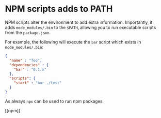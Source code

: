 # NPM scripts adds to PATH

NPM scripts alter the environment to add extra information. Importantly, it adds `node_modules/.bin` to the `$PATH`, allowing you to run executable scripts from the `package.json`.

For example, the following will execute the `bar` script which exists in `node_modules/.bin`:
```json
{ 
  "name" : "foo", 
  "dependencies" : { 
    "bar" : "0.1.x" 
  }, 
  "scripts": { 
    "start" : "bar ./test" 
  } 
}
```

As always `npx` can be used to run npm packages.

[[npm]]